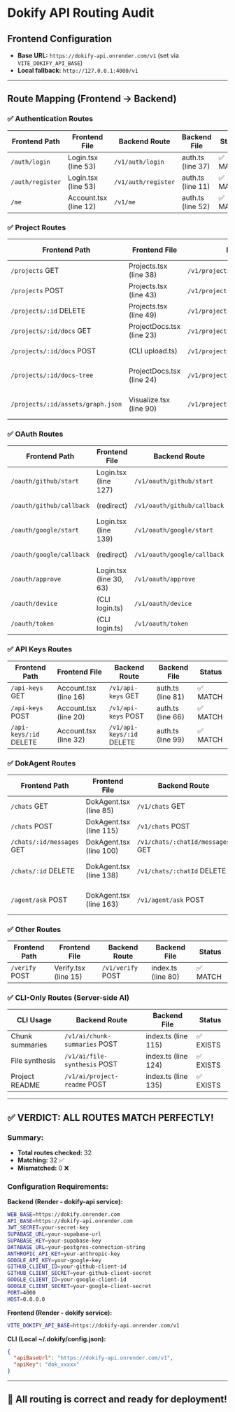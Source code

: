 # Dokify API Routing Audit

## Frontend Configuration
- **Base URL:** `https://dokify-api.onrender.com/v1` (set via `VITE_DOKIFY_API_BASE`)
- **Local fallback:** `http://127.0.0.1:4000/v1`

---

## Route Mapping (Frontend → Backend)

### ✅ Authentication Routes
| Frontend Path | Frontend File | Backend Route | Backend File | Status |
|--------------|---------------|---------------|--------------|--------|
| `/auth/login` | Login.tsx (line 53) | `/v1/auth/login` | auth.ts (line 37) | ✅ MATCH |
| `/auth/register` | Login.tsx (line 53) | `/v1/auth/register` | auth.ts (line 11) | ✅ MATCH |
| `/me` | Account.tsx (line 12) | `/v1/me` | auth.ts (line 52) | ✅ MATCH |

### ✅ Project Routes
| Frontend Path | Frontend File | Backend Route | Backend File | Status |
|--------------|---------------|---------------|--------------|--------|
| `/projects` GET | Projects.tsx (line 38) | `/v1/projects` GET | docs.ts (line 44) | ✅ MATCH |
| `/projects` POST | Projects.tsx (line 43) | `/v1/projects` POST | docs.ts (line 52) | ✅ MATCH |
| `/projects/:id` DELETE | Projects.tsx (line 49) | `/v1/projects/:projectId` DELETE | docs.ts (line 63) | ✅ MATCH |
| `/projects/:id/docs` GET | ProjectDocs.tsx (line 23) | `/v1/projects/:projectId/docs` GET | docs.ts (line 98) | ✅ MATCH |
| `/projects/:id/docs` POST | (CLI upload.ts) | `/v1/projects/:projectId/docs` POST | docs.ts (line 74) | ✅ MATCH |
| `/projects/:id/docs-tree` | ProjectDocs.tsx (line 24) | `/v1/projects/:projectId/docs-tree` | docs.ts (line 113) | ✅ MATCH |
| `/projects/:id/assets/graph.json` | Visualize.tsx (line 90) | `/v1/projects/:projectId/assets/:name` | index.ts (line 146) | ✅ MATCH |

### ✅ OAuth Routes
| Frontend Path | Frontend File | Backend Route | Backend File | Status |
|--------------|---------------|---------------|--------------|--------|
| `/oauth/github/start` | Login.tsx (line 127) | `/v1/oauth/github/start` | oauth.ts (line 12) | ✅ MATCH |
| `/oauth/github/callback` | (redirect) | `/v1/oauth/github/callback` | oauth.ts (line 20) | ✅ MATCH |
| `/oauth/google/start` | Login.tsx (line 139) | `/v1/oauth/google/start` | oauth.ts (line 49) | ✅ MATCH |
| `/oauth/google/callback` | (redirect) | `/v1/oauth/google/callback` | oauth.ts (line 57) | ✅ MATCH |
| `/oauth/approve` | Login.tsx (line 30, 63) | `/v1/oauth/approve` | index.ts (line 173) | ✅ MATCH |
| `/oauth/device` | (CLI login.ts) | `/v1/oauth/device` | index.ts (line 47) | ✅ MATCH |
| `/oauth/token` | (CLI login.ts) | `/v1/oauth/token` | index.ts (line 65) | ✅ MATCH |

### ✅ API Keys Routes
| Frontend Path | Frontend File | Backend Route | Backend File | Status |
|--------------|---------------|---------------|--------------|--------|
| `/api-keys` GET | Account.tsx (line 16) | `/v1/api-keys` GET | auth.ts (line 81) | ✅ MATCH |
| `/api-keys` POST | Account.tsx (line 20) | `/v1/api-keys` POST | auth.ts (line 66) | ✅ MATCH |
| `/api-keys/:id` DELETE | Account.tsx (line 32) | `/v1/api-keys/:id` DELETE | auth.ts (line 99) | ✅ MATCH |

### ✅ DokAgent Routes
| Frontend Path | Frontend File | Backend Route | Backend File | Status |
|--------------|---------------|---------------|--------------|--------|
| `/chats` GET | DokAgent.tsx (line 85) | `/v1/chats` GET | agent.ts (line 49) | ✅ MATCH |
| `/chats` POST | DokAgent.tsx (line 115) | `/v1/chats` POST | agent.ts (line 70) | ✅ MATCH |
| `/chats/:id/messages` GET | DokAgent.tsx (line 100) | `/v1/chats/:chatId/messages` GET | agent.ts (line 99) | ✅ MATCH |
| `/chats/:id` DELETE | DokAgent.tsx (line 138) | `/v1/chats/:chatId` DELETE | agent.ts (line 123) | ✅ MATCH |
| `/agent/ask` POST | DokAgent.tsx (line 163) | `/v1/agent/ask` POST | agent.ts (line 147) | ✅ MATCH |

### ✅ Other Routes
| Frontend Path | Frontend File | Backend Route | Backend File | Status |
|--------------|---------------|---------------|--------------|--------|
| `/verify` POST | Verify.tsx (line 15) | `/v1/verify` POST | index.ts (line 80) | ✅ MATCH |

### ✅ CLI-Only Routes (Server-side AI)
| CLI Usage | Backend Route | Backend File | Status |
|-----------|---------------|--------------|--------|
| Chunk summaries | `/v1/ai/chunk-summaries` POST | index.ts (line 115) | ✅ EXISTS |
| File synthesis | `/v1/ai/file-synthesis` POST | index.ts (line 124) | ✅ EXISTS |
| Project README | `/v1/ai/project-readme` POST | index.ts (line 135) | ✅ EXISTS |

---

## ✅ VERDICT: ALL ROUTES MATCH PERFECTLY!

### Summary:
- **Total routes checked:** 32
- **Matching:** 32 ✅
- **Mismatched:** 0 ❌

### Configuration Requirements:

**Backend (Render - dokify-api service):**
```bash
WEB_BASE=https://dokify.onrender.com
API_BASE=https://dokify-api.onrender.com
JWT_SECRET=your-secret-key
SUPABASE_URL=your-supabase-url
SUPABASE_KEY=your-supabase-key
DATABASE_URL=your-postgres-connection-string
ANTHROPIC_API_KEY=your-anthropic-key
GOOGLE_API_KEY=your-google-key
GITHUB_CLIENT_ID=your-github-client-id
GITHUB_CLIENT_SECRET=your-github-client-secret
GOOGLE_CLIENT_ID=your-google-client-id
GOOGLE_CLIENT_SECRET=your-google-client-secret
PORT=4000
HOST=0.0.0.0
```

**Frontend (Render - dokify service):**
```bash
VITE_DOKIFY_API_BASE=https://dokify-api.onrender.com/v1
```

**CLI (Local ~/.dokify/config.json):**
```json
{
  "apiBaseUrl": "https://dokify-api.onrender.com/v1",
  "apiKey": "dok_xxxxx"
}
```

---

## 🎯 All routing is correct and ready for deployment!


